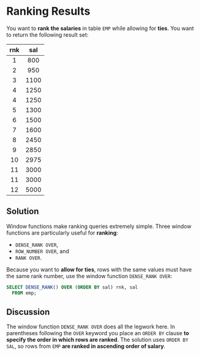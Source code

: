 # Ranking Results

You want to **rank the salaries** in table `EMP` while allowing for **ties**. You want to return the following result set:

|rnk | sal|
|:--:|:---:|
|  1 |  800|
|  2 |  950|
|  3 | 1100|
|  4 | 1250|
|  4 | 1250|
|  5 | 1300|
|  6 | 1500|
|  7 | 1600|
|  8 | 2450|
|  9 | 2850|
| 10 | 2975|
| 11 | 3000|
| 11 | 3000|
| 12 | 5000|


## Solution

Window functions make ranking queries extremely simple. Three window functions are particularly useful for **ranking**:

- `DENSE_RANK OVER`,
- `ROW_NUMBER OVER`, and
- `RANK OVER`.

Because you want to **allow for ties**, rows with the same values must have the same rank number, use the window function `DENSE_RANK OVER`:

```SQL
SELECT DENSE_RANK() OVER (ORDER BY sal) rnk, sal
  FROM emp;
```

## Discussion

The window function `DENSE_RANK OVER` does all the legwork here. In parentheses following the `OVER` keyword you place an `ORDER BY` clause **to specify the order in which rows are ranked**. The solution uses `ORDER BY SAL`, so rows from `EMP` **are ranked in ascending order of salary**.
